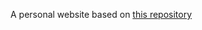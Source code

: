 A personal website based on [this repository](https://github.com/academicpages/academicpages.github.io)